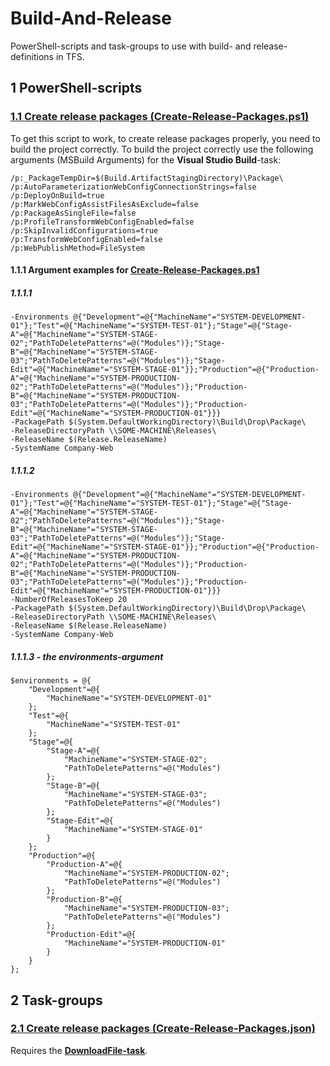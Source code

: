 # Build-And-Release

PowerShell-scripts and task-groups to use with build- and release-definitions in TFS.

## 1 PowerShell-scripts

### [1.1 Create release packages (Create-Release-Packages.ps1)](/Source/Scripts/Create-Release-Packages.ps1)

To get this script to work, to create release packages properly, you need to build the project correctly.
To build the project correctly use the following arguments (MSBuild Arguments) for the **Visual Studio Build**-task:

    /p:_PackageTempDir=$(Build.ArtifactStagingDirectory)\Package\
    /p:AutoParameterizationWebConfigConnectionStrings=false
    /p:DeployOnBuild=true
    /p:MarkWebConfigAssistFilesAsExclude=false
    /p:PackageAsSingleFile=false
    /p:ProfileTransformWebConfigEnabled=false
    /p:SkipInvalidConfigurations=true
    /p:TransformWebConfigEnabled=false
    /p:WebPublishMethod=FileSystem

#### 1.1.1 Argument examples for [Create-Release-Packages.ps1](/Source/Scripts/Create-Release-Packages.ps1)

##### 1.1.1.1
 
    -Environments @{"Development"=@{"MachineName"="SYSTEM-DEVELOPMENT-01"};"Test"=@{"MachineName"="SYSTEM-TEST-01"};"Stage"=@{"Stage-A"=@{"MachineName"="SYSTEM-STAGE-02";"PathToDeletePatterns"=@("Modules")};"Stage-B"=@{"MachineName"="SYSTEM-STAGE-03";"PathToDeletePatterns"=@("Modules")};"Stage-Edit"=@{"MachineName"="SYSTEM-STAGE-01"}};"Production"=@{"Production-A"=@{"MachineName"="SYSTEM-PRODUCTION-02";"PathToDeletePatterns"=@("Modules")};"Production-B"=@{"MachineName"="SYSTEM-PRODUCTION-03";"PathToDeletePatterns"=@("Modules")};"Production-Edit"=@{"MachineName"="SYSTEM-PRODUCTION-01"}}}
    -PackagePath $(System.DefaultWorkingDirectory)\Build\Drop\Package\
    -ReleaseDirectoryPath \\SOME-MACHINE\Releases\
    -ReleaseName $(Release.ReleaseName)
    -SystemName Company-Web

##### 1.1.1.2

    -Environments @{"Development"=@{"MachineName"="SYSTEM-DEVELOPMENT-01"};"Test"=@{"MachineName"="SYSTEM-TEST-01"};"Stage"=@{"Stage-A"=@{"MachineName"="SYSTEM-STAGE-02";"PathToDeletePatterns"=@("Modules")};"Stage-B"=@{"MachineName"="SYSTEM-STAGE-03";"PathToDeletePatterns"=@("Modules")};"Stage-Edit"=@{"MachineName"="SYSTEM-STAGE-01"}};"Production"=@{"Production-A"=@{"MachineName"="SYSTEM-PRODUCTION-02";"PathToDeletePatterns"=@("Modules")};"Production-B"=@{"MachineName"="SYSTEM-PRODUCTION-03";"PathToDeletePatterns"=@("Modules")};"Production-Edit"=@{"MachineName"="SYSTEM-PRODUCTION-01"}}}
    -NumberOfReleasesToKeep 20
    -PackagePath $(System.DefaultWorkingDirectory)\Build\Drop\Package\
    -ReleaseDirectoryPath \\SOME-MACHINE\Releases\
    -ReleaseName $(Release.ReleaseName)
    -SystemName Company-Web

##### 1.1.1.3 - the environments-argument

    $environments = @{
	    "Development"=@{
		    "MachineName"="SYSTEM-DEVELOPMENT-01"
	    };
	    "Test"=@{
		    "MachineName"="SYSTEM-TEST-01"
	    };
	    "Stage"=@{
		    "Stage-A"=@{
			    "MachineName"="SYSTEM-STAGE-02";
			    "PathToDeletePatterns"=@("Modules")
		    };
		    "Stage-B"=@{
			    "MachineName"="SYSTEM-STAGE-03";
			    "PathToDeletePatterns"=@("Modules")
		    };
		    "Stage-Edit"=@{
			    "MachineName"="SYSTEM-STAGE-01"
		    }
	    };
	    "Production"=@{
		    "Production-A"=@{
			    "MachineName"="SYSTEM-PRODUCTION-02";
			    "PathToDeletePatterns"=@("Modules")
		    };
		    "Production-B"=@{
			    "MachineName"="SYSTEM-PRODUCTION-03";
			    "PathToDeletePatterns"=@("Modules")
		    };
		    "Production-Edit"=@{
			    "MachineName"="SYSTEM-PRODUCTION-01"
		    }
	    }
    };

## 2 Task-groups

### [2.1 Create release packages (Create-Release-Packages.json)](/Source/Task-Groups/Create-Release-Packages.json)

Requires the [**DownloadFile-task**](https://marketplace.visualstudio.com/items?itemName=automagically.DownloadFile).